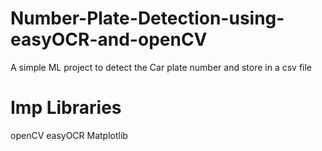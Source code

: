 # Number-Plate-Detection-using-easyOCR-and-openCV
A simple ML project to detect the Car plate number and store in a csv file

# Imp Libraries
openCV
easyOCR
Matplotlib


